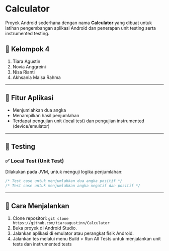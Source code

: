 # Calculator

Proyek Android sederhana dengan nama **Calculator** yang dibuat untuk latihan pengembangan aplikasi Android dan penerapan unit testing serta instrumented testing.

## 👥 Kelompok 4

1. Tiara Agustin  
2. Novia Anggreini  
3. Nisa Rianti  
4. Akhsania Maisa Rahma  

---

## 📱 Fitur Aplikasi

- Menjumlahkan dua angka
- Menampilkan hasil penjumlahan
- Terdapat pengujian unit (local test) dan pengujian instrumented (device/emulator)

---

## 🧪 Testing

### ✅ Local Test (Unit Test)
Dilakukan pada JVM, untuk menguji logika penjumlahan:

```java
/* Test case untuk menjumlahkan dua angka positif */
/* Test case untuk menjumlahkan angka negatif dan positif */
```

---

## 🚀 Cara Menjalankan
1. Clone repositori:
`git clone https://github.com/tiaraagustinn/Calculator`
2. Buka proyek di Android Studio.
3. Jalankan aplikasi di emulator atau perangkat fisik Android.
4. Jalankan tes melalui menu Build > Run All Tests untuk menjalankan unit tests dan instrumented tests
